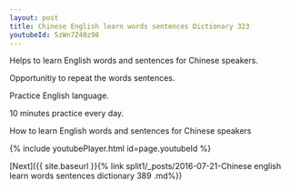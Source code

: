 ```yaml
---
layout: post
title: Chinese English learn words sentences Dictionary 323 
youtubeId: 5zWn7Z40z98
---
```

 
 
Helps to learn English words and sentences for Chinese speakers.

Opportunitiy to repeat the words sentences. 

Practice English language. 
 
10 minutes practice every day. 
 
How to learn English words and sentences for Chinese speakers 
 
{% include youtubePlayer.html id=page.youtubeId %}
 
 
[Next]({{ site.baseurl }}{% link  split1/_posts/2016-07-21-Chinese english learn words sentences dictionary 389 .md%})
 
